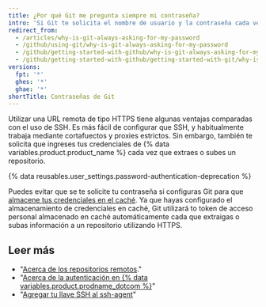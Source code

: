 ```yaml
---
title: ¿Por qué Git me pregunta siempre mi contraseña?
intro: 'Si Git te solicita el nombre de usuario y la contraseña cada vez que tratas de interactuar con GitHub, probablemente estás usando la URL del clon HTTPS para tu repositorio.'
redirect_from:
  - /articles/why-is-git-always-asking-for-my-password
  - /github/using-git/why-is-git-always-asking-for-my-password
  - /github/getting-started-with-github/why-is-git-always-asking-for-my-password
  - /github/getting-started-with-github/getting-started-with-git/why-is-git-always-asking-for-my-password
versions:
  fpt: '*'
  ghes: '*'
  ghae: '*'
shortTitle: Contraseñas de Git
---
```


Utilizar una URL remota de tipo HTTPS tiene algunas ventajas comparadas con el uso de SSH. Es más fácil de configurar que SSH, y habitualmente trabaja mediante cortafuectos y proxies estrictos. Sin embargo, también te solicita que ingreses tus credenciales de {% data variables.product.product_name %} cada vez que extraes o subes un repositorio.

{% data reusables.user_settings.password-authentication-deprecation %}

Puedes evitar que se te solicite tu contraseña si configuras Git para que [almacene tus credenciales en el caché](/github/getting-started-with-github/caching-your-github-credentials-in-git). Ya que hayas configurado el almacenamiento de credenciales en caché, Git utilizará to token de acceso personal almacenado en caché automáticamente cada que extraigas o subas información a un repositorio utilizando HTTPS.

## Leer más

- "[Acerca de los repositorios remotos](/github/getting-started-with-github/about-remote-repositories)."
- "[Acerca de la autenticación en {% data variables.product.prodname_dotcom %}](/github/authenticating-to-github/about-authentication-to-github)"
- "[Agregar tu llave SSH al ssh-agent](/github/authenticating-to-github/generating-a-new-ssh-key-and-adding-it-to-the-ssh-agent#adding-your-ssh-key-to-the-ssh-agent)"
